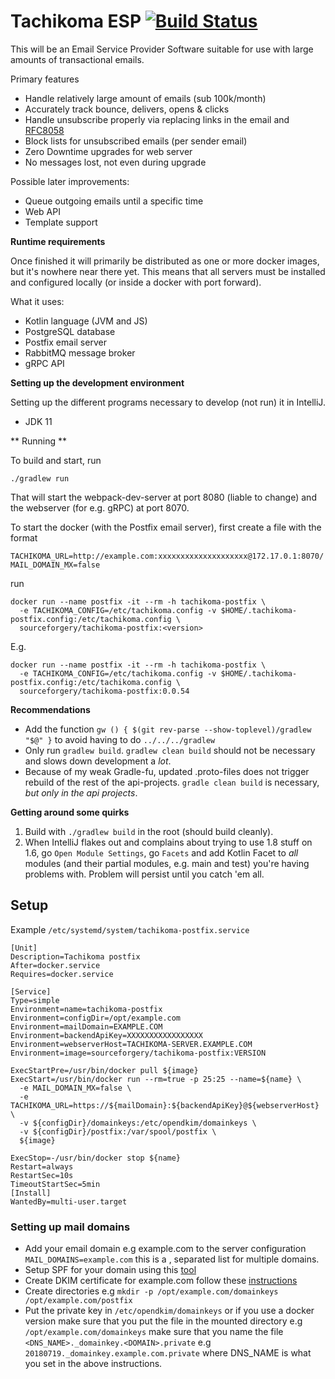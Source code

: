 Tachikoma ESP [![Build Status](https://travis-ci.org/SourceForgery/tachikoma.svg?branch=master)](https://travis-ci.org/SourceForgery/tachikoma)
=============

This will be an Email Service Provider Software suitable for use with large amounts of transactional
emails.

Primary features
* Handle relatively large amount of emails (sub 100k/month)
* Accurately track bounce, delivers, opens & clicks
* Handle unsubscribe properly via replacing links in the email and
  [RFC8058](https://tools.ietf.org/html/rfc8058)
* Block lists for unsubscribed emails (per sender email)
* Zero Downtime upgrades for web server
* No messages lost, not even during upgrade


Possible later improvements:
* Queue outgoing emails until a specific time
* Web API
* Template support


**Runtime requirements**

Once finished it will primarily be distributed as one or more docker images, but it's nowhere
near there yet. This means that all servers must be installed and configured locally (or inside a
docker with port forward).

What it uses:
* Kotlin language (JVM and JS)
* PostgreSQL database
* Postfix email server
* RabbitMQ message broker
* gRPC API

**Setting up the development environment**

Setting up the different programs necessary to develop (not run)
it in IntelliJ.

* JDK 11

** Running **

To build and start, run
```
./gradlew run
```

That will start the webpack-dev-server at port 8080 (liable to change) and
the webserver (for e.g. gRPC) at port 8070.


To start the docker (with the Postfix email server), first create a file with the format
```properties
TACHIKOMA_URL=http://example.com:xxxxxxxxxxxxxxxxxxxx@172.17.0.1:8070/
MAIL_DOMAIN_MX=false
```

run
```
docker run --name postfix -it --rm -h tachikoma-postfix \
  -e TACHIKOMA_CONFIG=/etc/tachikoma.config -v $HOME/.tachikoma-postfix.config:/etc/tachikoma.config \
  sourceforgery/tachikoma-postfix:<version>
```

E.g.
```
docker run --name postfix -it --rm -h tachikoma-postfix \
  -e TACHIKOMA_CONFIG=/etc/tachikoma.config -v $HOME/.tachikoma-postfix.config:/etc/tachikoma.config \
  sourceforgery/tachikoma-postfix:0.0.54
```

**Recommendations**
* Add the function ```gw () { $(git rev-parse --show-toplevel)/gradlew "$@" }``` to avoid having to do ```../../../gradlew```
* Only run ```gradlew build```. ```gradlew clean build``` should not be necessary and slows down development a *lot*.
* Because of my weak Gradle-fu, updated .proto-files does not trigger rebuild of
  the rest of the api-projects. ```gradle clean build``` is necessary,
  *but only in the api projects*.


**Getting around some quirks**
1. Build with ```./gradlew build``` in the root (should build cleanly).
2. When IntelliJ flakes out and complains about trying to use 1.8 stuff on 1.6, go ```Open Module Settings```,
  go ```Facets``` and add Kotlin Facet to _all_ modules (and their partial modules, e.g. main and test) you're having
  problems with. Problem will persist until you catch 'em all.

## Setup ##
Example `/etc/systemd/system/tachikoma-postfix.service`
```
[Unit]
Description=Tachikoma postfix
After=docker.service
Requires=docker.service

[Service]
Type=simple
Environment=name=tachikoma-postfix
Environment=configDir=/opt/example.com
Environment=mailDomain=EXAMPLE.COM
Environment=backendApiKey=XXXXXXXXXXXXXXXXX
Environment=webserverHost=TACHIKOMA-SERVER.EXAMPLE.COM
Environment=image=sourceforgery/tachikoma-postfix:VERSION

ExecStartPre=/usr/bin/docker pull ${image}
ExecStart=/usr/bin/docker run --rm=true -p 25:25 --name=${name} \
  -e MAIL_DOMAIN_MX=false \
  -e TACHIKOMA_URL=https://${mailDomain}:${backendApiKey}@${webserverHost} \
  -v ${configDir}/domainkeys:/etc/opendkim/domainkeys \
  -v ${configDir}/postfix:/var/spool/postfix \
  ${image}

ExecStop=-/usr/bin/docker stop ${name}
Restart=always
RestartSec=10s
TimeoutStartSec=5min
[Install]
WantedBy=multi-user.target
```

### Setting up mail domains ###

* Add your email domain e.g example.com to the server configuration `MAIL_DOMAINS=example.com` this is a , separated list for
multiple domains.
* Setup SPF for your domain using this [tool](https://mxtoolbox.com/SPFRecordGenerator.aspx?domain=example.com)
* Create DKIM certificate for example.com follow these [instructions](http://knowledge.ondmarc.com/en/articles/2141527-generating-1024-bits-dkim-public-and-private-keys-using-openssl-on-a-mac)
* Create directories e.g `mkdir -p /opt/example.com/domainkeys /opt/example.com/postfix`
* Put the private key in `/etc/opendkim/domainkeys` or if you use a docker version make sure that you put the file in the mounted directory 
e.g `/opt/example.com/domainkeys` make sure that you name the file `<DNS_NAME>._domainkey.<DOMAIN>.private` e.g `20180719._domainkey.example.com.private` where DNS_NAME is what you set in the above instructions.